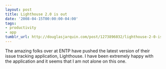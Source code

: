 ```yaml
---
layout: post
title: Lighthouse 2.0 is out
date: '2008-04-15T00:00:00-04:00'
tags:
- productivity
- app
tumblr_url: http://douglasjarquin.com/post/1273896032/lighthouse-2-0-is-out
---
```

The amazing folks over at ENTP have pushed the latest version of their issue tracking application, Lighthouse. I have been extremely happy with the application and it seems that I am not alone on this one.
